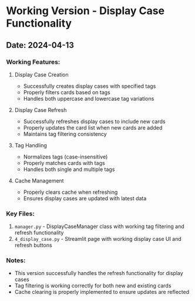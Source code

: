 # Working Version - Display Case Functionality

## Date: 2024-04-13

### Working Features:
1. Display Case Creation
   - Successfully creates display cases with specified tags
   - Properly filters cards based on tags
   - Handles both uppercase and lowercase tag variations

2. Display Case Refresh
   - Successfully refreshes display cases to include new cards
   - Properly updates the card list when new cards are added
   - Maintains tag filtering consistency

3. Tag Handling
   - Normalizes tags (case-insensitive)
   - Properly matches cards with tags
   - Handles both single and multiple tags

4. Cache Management
   - Properly clears cache when refreshing
   - Ensures display cases are updated with latest data

### Key Files:
1. `manager.py` - DisplayCaseManager class with working tag filtering and refresh functionality
2. `4_display_case.py` - Streamlit page with working display case UI and refresh buttons

### Notes:
- This version successfully handles the refresh functionality for display cases
- Tag filtering is working correctly for both new and existing cards
- Cache clearing is properly implemented to ensure updates are reflected 
